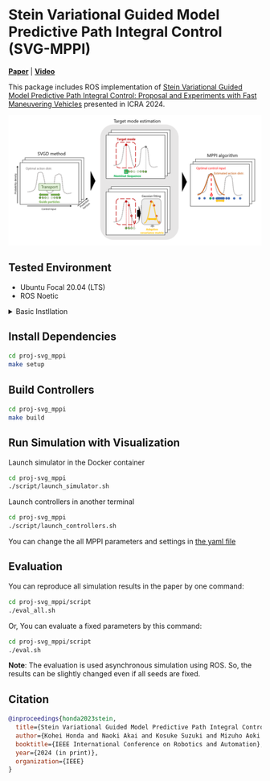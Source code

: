 
# Stein Variational Guided Model Predictive Path Integral Control (SVG-MPPI)

[**Paper**](https://arxiv.org/abs/2309.11040) | [**Video**](https://www.youtube.com/watch?v=ML_aOYQIDL0) 

This package includes ROS implementation of [Stein Variational Guided Model Predictive Path Integral Control: Proposal and Experiments with Fast Maneuvering Vehicles](https://arxiv.org/abs/2309.11040) presented in ICRA 2024.

![Overview](docs/assets/overview_svg_mppi.png)

## Tested Environment

- Ubuntu Focal 20.04 (LTS)
- ROS Noetic

<details>
<summary>Basic Instllation</summary>

## Install ROS noetic
[Installation guide](http://wiki.ros.org/noetic/Installation/Ubuntu)

```bash
# Set up your computer to accept software from packages.ros.org
sudo sh -c 'echo "deb http://packages.ros.org/ros/ubuntu $(lsb_release -sc) main" > /etc/apt/sources.list.d/ros-latest.list'

# Set up your keys
sudo apt install -y curl # if you haven't already installed curl
curl -s https://raw.githubusercontent.com/ros/rosdistro/master/ros.asc | sudo apt-key add -
sudo apt update

# install ROS
sudo apt install -y ros-noetic-desktop-full

# Install other tools 
sudo apt install python3-osrf-pycommon python3-catkin-tools
```

## Install Docker
[Installation guide](https://docs.docker.com/engine/install/ubuntu/#install-using-the-repository)

```bash
# Install from get.docker.com
curl -fsSL https://get.docker.com -o get-docker.sh
sudo sh get-docker.sh
sudo groupadd docker
sudo usermod -aG docker $USER
```

</details>

## Install Dependencies

```bash
cd proj-svg_mppi
make setup
```

## Build Controllers

```bash
cd proj-svg_mppi
make build
```

## Run Simulation with Visualization

Launch simulator in the Docker container
```bash
cd proj-svg_mppi
./script/launch_simulator.sh
```

Launch controllers in another terminal
```bash
cd proj-svg_mppi
./script/launch_controllers.sh 
```

You can change the all MPPI parameters and settings in [the yaml file](./src/mppi_controller/config/mppi_controller.yaml)

## Evaluation

You can reproduce all simulation results in the paper by one command: 
```bash
cd proj-svg_mppi/script
./eval_all.sh
```

Or, You can evaluate a fixed parameters by this command:
```bash
cd proj-svg_mppi/script
./eval.sh
```

**Note**: The evaluation is used asynchronous simulation using ROS. So, the results can be slightly changed even if all seeds are fixed.


## Citation

```bibtex
@inproceedings{honda2023stein,
  title={Stein Variational Guided Model Predictive Path Integral Control: Proposal and Experiments with Fast Maneuvering Vehicles}, 
  author={Kohei Honda and Naoki Akai and Kosuke Suzuki and Mizuho Aoki and Hirotaka Hosogaya and Hiroyuki Okuda and Tatsuya Suzuki},
  booktitle={IEEE International Conference on Robotics and Automation},
  year={2024 (in print)},
  organization={IEEE}
}
```
